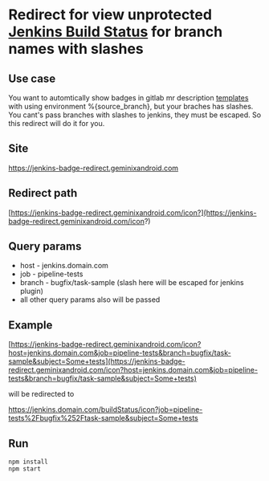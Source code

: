 # Redirect for view unprotected <a href="https://plugins.jenkins.io/embeddable-build-status/" target="_blank">Jenkins Build Status</a> for branch names with slashes

## Use case
You want to automtically show badges in gitlab mr description <a href="https://docs.gitlab.com/ee/user/project/description_templates.html" target="_blank">templates</a> with using environment %{source_branch}, but your braches has slashes.
You cant's pass branches with slashes to jenkins, they must be escaped. So this redirect will do it for you.

## Site
https://jenkins-badge-redirect.geminixandroid.com

## Redirect path
[https://jenkins-badge-redirect.geminixandroid.com/icon?](https://jenkins-badge-redirect.geminixandroid.com/icon?)

## Query params
- host - jenkins.domain.com
- job - pipeline-tests
- branch - bugfix/task-sample (slash here will be escaped for jenkins plugin)
- all other query params also will be passed

## Example
[https://jenkins-badge-redirect.geminixandroid.com/icon?host=jenkins.domain.com&job=pipeline-tests&branch=bugfix/task-sample&subject=Some+tests](https://jenkins-badge-redirect.geminixandroid.com/icon?host=jenkins.domain.com&job=pipeline-tests&branch=bugfix/task-sample&subject=Some+tests)

will be redirected to

https://jenkins.domain.com/buildStatus/icon?job=pipeline-tests%2Fbugfix%252Ftask-sample&subject=Some+tests
 
## Run
```
npm install
npm start
```

